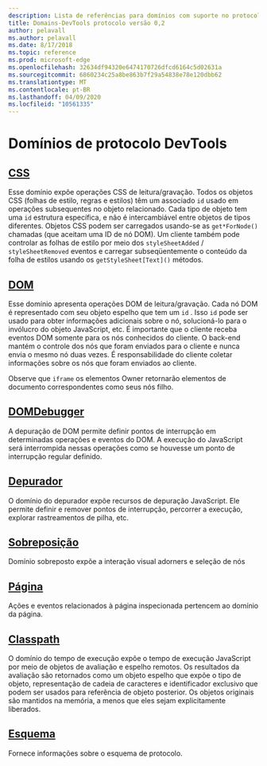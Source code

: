 ```yaml
---
description: Lista de referências para domínios com suporte no protocolo Microsoft Edge DevTools versão 0,2.
title: Domains-DevTools protocolo versão 0,2
author: pelavall
ms.author: pelavall
ms.date: 8/17/2018
ms.topic: reference
ms.prod: microsoft-edge
ms.openlocfilehash: 32634df94320e6474170726dfcd6164c5d02631a
ms.sourcegitcommit: 6860234c25a8be863b7f29a54838e78e120dbb62
ms.translationtype: MT
ms.contentlocale: pt-BR
ms.lasthandoff: 04/09/2020
ms.locfileid: "10561335"
---
```

# Domínios de protocolo DevTools
## [CSS](css.md)
Esse domínio expõe operações CSS de leitura/gravação. Todos os objetos CSS (folhas de estilo, regras e estilos) têm um associado `id` usado em operações subsequentes no objeto relacionado. Cada tipo de objeto tem uma `id` estrutura específica, e não é intercambiável entre objetos de tipos diferentes. Objetos CSS podem ser carregados usando-se as `get*ForNode()` chamadas (que aceitam uma ID de nó DOM). Um cliente também pode controlar as folhas de estilo por meio dos `styleSheetAdded` / `styleSheetRemoved` eventos e carregar subseqüentemente o conteúdo da folha de estilos usando os `getStyleSheet[Text]()` métodos.
## [DOM](dom.md)
Esse domínio apresenta operações DOM de leitura/gravação. Cada nó DOM é representado com seu objeto espelho que tem um `id` . Isso `id` pode ser usado para obter informações adicionais sobre o nó, solucioná-lo para o invólucro do objeto JavaScript, etc. É importante que o cliente receba eventos DOM somente para os nós conhecidos do cliente. O back-end mantém o controle dos nós que foram enviados para o cliente e nunca envia o mesmo nó duas vezes. É responsabilidade do cliente coletar informações sobre os nós que foram enviados ao cliente.<p>Observe que `iframe` os elementos Owner retornarão elementos de documento correspondentes como seus nós filho.</p>
## [DOMDebugger](domdebugger.md)
A depuração de DOM permite definir pontos de interrupção em determinadas operações e eventos do DOM. A execução do JavaScript será interrompida nessas operações como se houvesse um ponto de interrupção regular definido.
## [Depurador](debugger.md)
O domínio do depurador expõe recursos de depuração JavaScript. Ele permite definir e remover pontos de interrupção, percorrer a execução, explorar rastreamentos de pilha, etc.
## [Sobreposição](overlay.md)
Domínio sobreposto expõe a interação visual adorners e seleção de nós
## [Página](page.md)
Ações e eventos relacionados à página inspecionada pertencem ao domínio da página.
## [Classpath](runtime.md)
O domínio do tempo de execução expõe o tempo de execução JavaScript por meio de objetos de avaliação e espelho remotos. Os resultados da avaliação são retornados como um objeto espelho que expõe o tipo de objeto, representação de cadeia de caracteres e identificador exclusivo que podem ser usados para referência de objeto posterior. Os objetos originais são mantidos na memória, a menos que eles sejam explicitamente liberados.
## [Esquema](schema.md)
Fornece informações sobre o esquema de protocolo.